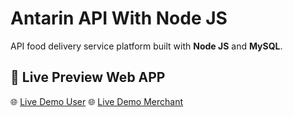 # Antarin API With Node JS

API food delivery service platform built with **Node JS** and **MySQL**.

## 🔗 Live Preview Web APP

🌐 [Live Demo User](https://antarin-web.vercel.app)
🌐 [Live Demo Merchant](https://antarin-web.vercel.app/merchant/login)